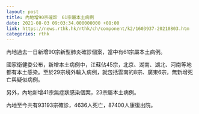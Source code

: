 ```yaml
---
layout: post
title: 內地增90宗確診　61宗屬本土病例
date: 2021-08-03 09:03:34.000000000 +08:00
link: https://news.rthk.hk/rthk/ch/component/k2/1603937-20210803.htm
categories: rthk
---
```


內地過去一日新增90宗新型肺炎確診個案，當中有61宗屬本土病例。

國家衛健委公布，新增本土病例中，江蘇佔45宗，北京、湖南、湖北、河南等地都有本土感染。至於29宗境外輸入病例，就包括雲南的8宗、廣東6宗，無新增死亡與疑似病例。

另外，內地新增41宗無症狀感染個案，23宗屬本土病例。

內地至今共有93193宗確診，4636人死亡，87400人康復出院。
